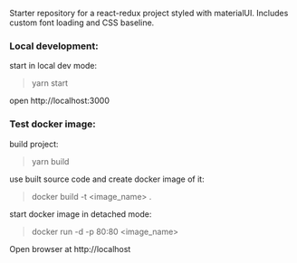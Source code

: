 Starter repository for a react-redux project styled with materialUI.
Includes custom font loading and CSS baseline.

### Local development:
start in local dev mode:
> yarn start

open http://localhost:3000

### Test docker image:
build project: 
> yarn build

use built source code and create docker image of it:
> docker build -t <image_name> . 

start docker image in detached mode:
> docker run -d -p 80:80 <image_name>

Open browser at http://localhost